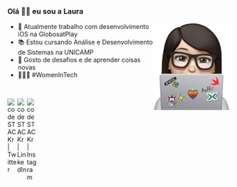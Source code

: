 
### Olá 👋🏻 eu sou a Laura



<img align="right" src="https://github.com/LauraFochi/LauraFochi/blob/master/icon.png" />

- 📱  Atualmente trabalho com desenvolvimento iOS na GlobosatPlay
- 📚  Estou cursando Análise e Desenvolvimento de Sistemas na UNICAMP
- 👯  Gosto de desafios e de aprender coisas novas
- 👩🏻‍💻  #WomenInTech

<br />

[<img align="left" alt="codeSTACKr | Twitter" width="22px" src="https://cdn.jsdelivr.net/npm/simple-icons@v3/icons/twitter.svg" />][twitter]
[<img align="left" alt="codeSTACKr | LinkedIn" width="22px" src="https://cdn.jsdelivr.net/npm/simple-icons@v3/icons/linkedin.svg" />][linkedin]
[<img align="left" alt="codeSTACKr | Instagram" width="22px" src="https://cdn.jsdelivr.net/npm/simple-icons@v3/icons/instagram.svg" />][instagram]



[twitter]: https://twitter.com/xablaura
[instagram]: https://instagram.com/xablaura
[linkedin]: https://www.linkedin.com/in/laura-nunes-fochi/
